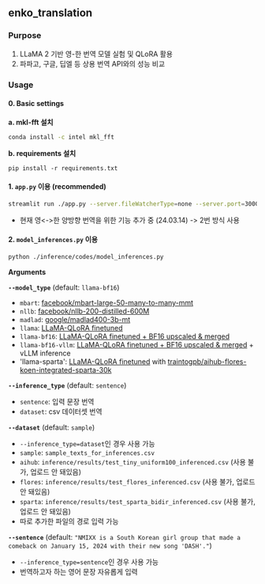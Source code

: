 ## enko_translation

### Purpose
1. LLaMA 2 기반 영-한 번역 모델 실험 및 QLoRA 활용
2. 파파고, 구글, 딥엘 등 상용 번역 API와의 성능 비교

### Usage
#### 0. Basic settings
  __a. mkl-fft 설치__
  ```bash
  conda install -c intel mkl_fft
  ```

  __b. requirements 설치__
  ```
  pip install -r requirements.txt
  ```

#### 1. `app.py` 이용 (recommended)
```bash
streamlit run ./app.py --server.fileWatcherType=none --server.port=30001
```
- 현재 영<->한 양방향 번역을 위한 기능 추가 중 (24.03.14) -> 2번 방식 사용

#### 2. `model_inferences.py` 이용
```bash
python ./inference/codes/model_inferences.py
```
__Arguments__

__`--model_type`__ (default: `llama-bf16`)
- `mbart`: [facebook/mbart-large-50-many-to-many-mmt](https://huggingface.co/facebook/mbart-large-50-many-to-many-mmt)
- `nllb`: [facebook/nllb-200-distilled-600M](https://huggingface.co/facebook/nllb-200-distilled-600M)
- `madlad`: [google/madlad400-3b-mt](https://huggingface.co/google/madlad400-3b-mt)
- `llama`: [LLaMA-QLoRA finetuned](https://huggingface.co/traintogpb/llama-2-en2ko-translator-7b-qlora-adapter)
- `llama-bf16`: [LLaMA-QLoRA finetuned + BF16 upscaled & merged](https://huggingface.co/traintogpb/llama-2-en2ko-translator-7b-qlora-bf16-upscaled)
- `llama-bf16-vllm`: [LLaMA-QLoRA finetuned + BF16 upscaled & merged](https://huggingface.co/traintogpb/llama-2-en2ko-translator-7b-qlora-bf16-upscaled) + vLLM inference
- 'llama-sparta': [LLaMA-QLoRA finetuned](https://huggingface.co/traintogpb/llama-2-enko-translator-7b-qlora-adapter) with [traintogpb/aihub-flores-koen-integrated-sparta-30k](https://huggingface.co/datasets/traintogpb/aihub-flores-koen-integrated-sparta-30k)

__`--inference_type`__ (default: `sentence`)
- `sentence`: 입력 문장 번역
- `dataset`: csv 데이터셋 번역

__`--dataset`__ (default: `sample`)
- `--inference_type=dataset`인 경우 사용 가능
- `sample`: `sample_texts_for_inferences.csv`
- `aihub`: `inference/results/test_tiny_uniform100_inferenced.csv` (사용 불가, 업로드 안 돼있음)
- `flores`: `inference/results/test_flores_inferenced.csv` (사용 불가, 업로드 안 돼있음)
- `sparta`: `inference/results/test_sparta_bidir_inferenced.csv` (사용 불가, 업로드 안 돼있음)
- 따로 추가한 파일의 경로 입력 가능

__`--sentence`__ (default: `"NMIXX is a South Korean girl group that made a comeback on January 15, 2024 with their new song 'DASH'."`)
- `--inference_type=sentence`인 경우 사용 가능
- 번역하고자 하는 영어 문장 자유롭게 입력

